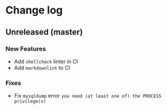 # Change log

## Unreleased (master)

### New Features

* Add `shellcheck` linter in CI
* Add `markdownlint` to CI

### Fixes

* Fix `mysqldump` error `you need (at least one of) the PROCESS privilege(s)`

